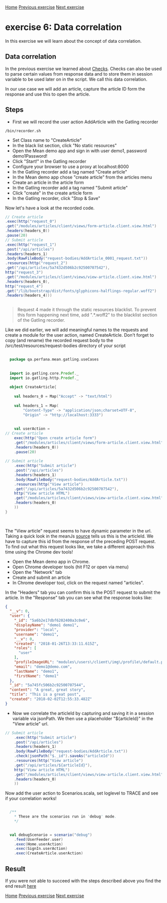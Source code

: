 [Home](index.md) 
[Previous exercise](exercise-5.md) 
[Next exercise](exercise-7.md)  

# exercise 6: Data correlation

In this exercise we will learn about the concept of data correlation.


## Data correlation

In the previous exercise we learned about [Checks](https://gatling.io/docs/current/http/http_check/). Checks can also be used to parse certain values from response data and to store them in session variable to be used later on in the script. We call this data correlation.

In our use case we will add an article, capture the article ID form the response and use this to open the article.

## Steps
* First we will record the user action AddArticle with the Gatling recorder

```
/bin/recorder.sh
```

* Set Class name to "CreateArticle"
* In the black list section, click "No static resources"
* Open the Mean demo app and sign in with user demo1, password demo1Password! 
* Click "Start!" in the Gatling recorder
* Configure your browser to use a proxy at localhost:8000
* In the Gatling recorder add a tag named "Create article"
* In the Mean demo app chose "create article" from the articles menu
* Create an article in the article form
* In the Gatling recorder add a tag named "Submit article"
* Click "create" in the create article form
* In the Gatling recorder, click "Stop &#38; Save"

Now let's have a look at the recorded code.

```scala
// Create article
.exec(http("request_0")
.get("/modules/articles/client/views/form-article.client.view.html")
.headers(headers_0))
.pause(20)
// Submit article
.exec(http("request_1")
.post("/api/articles")
.headers(headers_1)
.body(RawFileBody("request-bodies/AddArticle_0001_request.txt"))
.resources(http("request_2")
.get("/api/articles/5a7432d506b2c92500707542"),
http("request_3")
.get("/modules/articles/client/views/view-article.client.view.html")
.headers(headers_0),
http("request_4")
.get("/lib/bootstrap/dist/fonts/glyphicons-halflings-regular.woff2")
.headers(headers_4)))
  
  ```
 
> Request 4 made it through the static resources blacklist. To prevent this form happening next time, add ".*\.woff2" to the blacklist section of the Gatling recorder.
 
Like we did earlier, we will add meaningful names to the requests and create a module for the user action, named CreateArticle. Don't forget to copy (and rename) the recorded request body to the /src/test/resources/request-bodies directory of your script

```scala
  
  package qa.perfana.mean.gatling.useCases
  
  
  import io.gatling.core.Predef._
  import io.gatling.http.Predef._
  
  object CreateArticle{
  
	val headers_0 = Map("Accept" -> "text/html")
  
	val headers_1 = Map(
		"Content-Type" -> "application/json;charset=UTF-8",
		"Origin" -> "http://localhost:3333")
  
  
    val userAction =
// Create article
    exec(http("Open create article form")
    .get("/modules/articles/client/views/form-article.client.view.html")
    .headers(headers_0))
    .pause(20)
      
// Submit article
    .exec(http("Submit article")
    .post("/api/articles")
    .headers(headers_1)
    .body(RawFileBody("request-bodies/AddArticle.txt"))
    .resources(http("View article")
    .get("/api/articles/5a7432d506b2c92500707542"),
    http("View article HTML")
    .get("/modules/articles/client/views/view-article.client.view.html")
    .headers(headers_0)
    ))
}
  
  
```

The "View article" request seems to have dynamic parameter in the url. Taking a quick look in the meanJs [source](https://github.com/meanjs/mean/blob/master/modules/articles/server/routes/articles.server.routes.js) tells us this is the articleId. We have to capture this id from the response of the preceding POST request. To find out what this request looks like, we take a different approach this time using the Chrome dev tools!

* Open the Mean demo app in Chrome.
* Open Chrome developer tools (hit F12 or open via menu)
* Open the "Network" tab
* Create and submit an article 
* In Chrome developer tool, click on the request named "articles". 

In the "Headers" tab you can confirm this is the POST request to submit the article. In the "Response" tab you can see what the response looks like:

```json
{
  "__v": 0,
  "user": {
    "_id": "5a6b2e17dbf6202400a3c0e6",
    "displayName": "demo1 demo1",
    "provider": "local",
    "username": "demo1",
    "__v": 0,
    "created": "2018-01-26T13:33:11.615Z",
    "roles": [
      "user"
    ],
    "profileImageURL": "modules\/users\/client\/img\/profile\/default.png",
    "email": "demo1@demo.com",
    "lastName": "demo1",
    "firstName": "demo1"
  },
  "_id": "5a745fc506b2c92500707544",
  "content": "A great, great story",
  "title": "This is a great post",
  "created": "2018-02-02T12:55:33.482Z"
}  

```

* Now we correlate the articleId by capturing and saving it in a session variable via jsonPath. We then use a placeholder "${articleId}" in the "View article" url.

```scala
// Submit article
    .exec(http("Submit article")
    .post("/api/articles")
    .headers(headers_1)
    .body(RawFileBody("request-bodies/AddArticle.txt"))
    .check(jsonPath("$._id").saveAs("articleId"))
    .resources(http("View article")
    .get("/api/articles/${articleId}"),
    http("View article HTML")
    .get("/modules/articles/client/views/view-article.client.view.html")
    .headers(headers_0)
    ))


```


Now add the user action to Scenarios.scala, set loglevel to TRACE and see if your correlation works!

  
```scala

  /**
    * These are the scenarios run in 'debug' mode.
    */
     

  val debugScenario = scenario("debug")
    .feed(UserFeeder.user)
    .exec(Home.userAction)
    .exec(SignIn.userAction)
    .exec(CreateArticle.userAction)

``` 




## Result

If you were not able to succeed with the steps described above you find the end result [here](https://github.com/perfana/perfana-gatling-workshop/tree/workshop/exercise-6)  


[Home](index.md) 
[Previous exercise](exercise-5.md) 
[Next exercise](exercise-7.md)  


  
